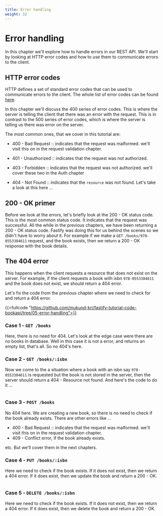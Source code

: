 ```yaml
---
title: Error handling
weight: 32
---
```


# Error handling

In this chapter we'll explore how to handle errors in our REST API. We'll start by 
looking at HTTP error codes and how to use them to communicate errors to the client. 

## HTTP error codes

HTTP defines a set of standard error codes that can be used to communicate errors to 
the client. The whole list of error codes can be found 
[here](https://en.wikipedia.org/wiki/List_of_HTTP_status_codes).

In this chapter we'll discuss the 400 series of error codes. This is where the 
server is telling the client that there was an error with the request. This is in 
contrast to the 500 series of error codes, which is where the server is telling us there
was error on the server.

The most common ones, that we cover in this tutorial are:

- 400 - Bad Request :: indicates that the request was malformed.
  we'll visit this on in the request validation chapter.

- 401 - Unauthorized :: indicates that the request was not authorized.
- 403 - Forbidden :: indicates that the request was not authorized.
  we'll cover these two in the Auth chapter

- 404 - Not Found :: indicates that the `resource` was not found.
  Let's take a look at this here ...


## 200 - OK primer

Before we look at the errors, let's briefly look at the 200 - OK status code. This is the
most common status code. It indicates that the request was successful. All the while
in the previous chapters, we have been returning a 200 - OK status code. Fastify was
doing this for us behind the scenes so we didn't have to worry about it. For example
if we make a `GET /books/978-0553384611` request, and the book exists, then we
return a 200 - OK response with the book details. 


## The 404 error

This happens when the client requests a resource that does not exist on the server. For 
example, if the client requests a book with isbn `978-0553384611` and the book does not 
exist, we should return a 404 error.

Let's fix the code from the previous chapter where we need to check for and return a 
404 error.

{{<fullcode "https://github.com/mukund-kri/fastify-tutorial-code-bookapi/tree/05-error-handling">}}

### Case 1 - `GET /books`

Here, there is no need for 404. Let's look at the edge case were there are no books
in database. Well in this case it is not a error, and returns an empty list, that's 
all. So no 404's here.

### Case 2 - `GET /books/:isbn`

Now we come to the a situation where a book with an isbn say `978-0553384611` is 
requested but the book is not stored in the server, then the server should return
a 404 - Resource not found. And here's the code to do it ...

```js
```

### Case 3 - `POST /books`

No 404 here. We are creating a new book, so there is no need to check if the book
already exists. There are other errors like ...
* 400 - Bad Request :: indicates that the request was malformed.
  we'll visit this on in the request validation chapter.
* 409 - Conflict error, if the book already exists.

etc. But we'll cover them in the next chapters.

### Case 4 - `PUT /books/:isbn`

Here we need to check if the book exists. If it does not exist, then we return a 404
error. If it does exist, then we update the book and return a 200 - OK.

```js
```

### Case 5 - `DELETE /books/:isbn`

Here we need to check if the book exists. If it does not exist, then we return a 404
error. If it does exist, then we delete the book and return a 200 - OK.

```js
```
